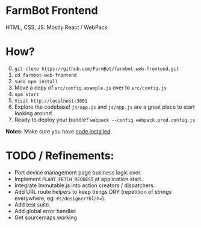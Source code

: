 # FarmBot Frontend

HTML, CSS, JS. Mostly React / WebPack

# How?

 0. `git clone https://github.com/FarmBot/farmbot-web-frontend.git`
 0. `cd farmbot-web-frontend`
 0. `sudo npm install`
 0. Move a copy of `src/config.example.js` over to `src/config.js`
 0. `npm start`
 0. `Visit http://localhost:3001`
 0. Explore the codebase! `js/app.js` and `js/app.js` are a great place to start looking around.
 0. Ready to deploy your bundle? `webpack --config webpack.prod.config.js`

**Notes:** Make sure you have [node installed](https://docs.npmjs.com/getting-started/installing-node).

# TODO / Refinements:

 * Port device management page business logic over.
 * Implement `PLANT_FETCH_REQUEST` at application start.
 * Integrate Immutable.js into action creators / dispatchers.
 * Add URL route helpers to keep things DRY (repetition of strings everywhere, eg: `#s/designer?blah=`).
 * Add test suite.
 * Add global error handler.
 * Get sourcemaps working
